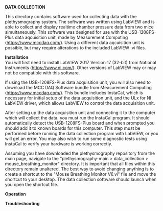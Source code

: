 <b>DATA COLLECTION</b>

This directory contains software used for collecting data with the plethysmography system. The software was written using LabVIEW and is able to collect and display realtime chamber pressure data from two mice simultaneously. This software was designed for use with the USB-1208FS-Plus data aqcuisition unit, made by Measurement Computing (https://www.mccdaq.com/). Using a different data aqcuisition unit is possible, but may require alterations to the included LabVIEW .vi files.

<b>Installation</b><br>
You will first need to install LabVIEW 2017 Version 17 (32-bit) from National Instruments (https://www.ni.com/). Other versions of LabVIEW may or may not be compatible with this software.

If using the USB-1208FS-Plus data acquisition unit, you will also need to download the MCC DAQ Software bundle from Measurement Computing (https://www.mccdaq.com/). This bundle includes InstaCal, which is necessary for initial setup of the data acquisition unit, and the ULx for NI LabVIEW driver, which allows LabVIEW to control the data acquisition unit.

After setting up the data acquisition unit and connecting it to the computer which will collect the data, you must run the InstaCal program. It should automatically detect the USB-1208FS-Plus board and when prompted you should add it to known boards for this computer. This step must be performed before running the data collection program with LabVIEW, or you will get an error. You may also wish to run some diagnostic tests using InstaCal to verify your hardware is working correctly. 

Assuming you have downloaded the plethysmography repository from the main page, navigate to the "plethysmography-main > data_collection > mouse_breathing_monitor" directory. It is important that all files within this directory remain unaltered. The best way to avoid changing anything is to create a shortcut to the "Mouse Breathing Monitor V6.vi" file and move the shortcut to your desktop. The data collection software should launch when you open the shortcut file.

<b>Operation</b><br>


<b>Troubleshooting</b><br>
